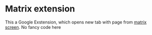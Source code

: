 # Matrix extension
This a Google Exstension, which opens new tab with page from [matrix screen](https://github.com/notTGY/einstain/tree/master/matrixScreen). No fancy code here

